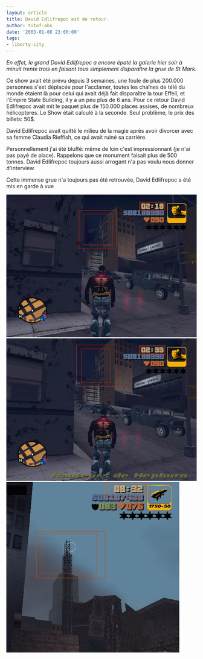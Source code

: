 ```yaml
---
layout: article
title: David Edlifrepoc est de retour.
author: titof-abs
date: '2003-01-08 23:00:00'
tags:
- liberty-city
---
```


_En effet, le grand David Edlifrepoc a encore épaté la galerie hier soir à minuit trente trois en faisant tous simplement disparaître la grue de St Mark._

Ce show avait été prévu depuis 3 semaines, une foule de plus 200.000 personnes s'est déplacée pour l'acclamer, toutes les chaînes de télé du monde étaient là pour celui qui avait déjà fait disparaître la tour Effeil, et l'Empire State Building, il y a un peu plus de 6 ans. Pour ce retour David Edlifrepoc avait mit le paquet plus de 150.000 places assises, de nombreux hélicopteres. Le Show était calculé à la seconde. Seul problème, le prix des billets: 50$.

David Edlifrepoc avait quitté le milieu de la magie après avoir divorcer avec sa femme Claudia Rieffish, ce qui avait ruiné sa carrière.

Personnellement j'ai été bluffé: même de loin c'est impressionnant (je n'ai pas payé de place). Rappelons que ce monument faisait plus de 500 tonnes. David Edlifrepoc toujours aussi arrogant n'a pas voulu nous donner d'interview.

Cette immense grue n'a toujours pas été retrouvée, David Edlifrepoc a été mis en garde à vue

![](/content/images/v1/user24/Magie_1.jpg)
![](/content/images/v1/user24/Magie_2.jpg)
![](/content/images/v1/user24/Magie_3.jpg)